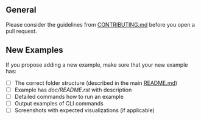 ## General
Please consider the guidelines from [CONTRIBUTING.md](https://github.com/ros-controls/.github/blob/master/CONTRIBUTING.md) before you open a pull request.

## New Examples
If you propose adding a new example, make sure that your new example has:

- [ ] The correct folder structure (described in the main [README.md](README.md))
- [ ] Example has *doc/README.rst* with description
- [ ] Detailed commands how to run an example
- [ ] Output examples of CLI commands
- [ ] Screenshots with expected visualizations (if applicable)
